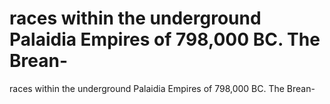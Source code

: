 # races within the underground Palaidia Empires of 798,000 BC. The Brean-

races within the underground Palaidia Empires of 798,000 BC. The Brean-